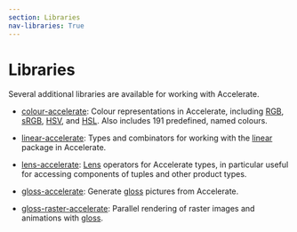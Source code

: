 ```yaml
---
section: Libraries
nav-libraries: True
---
```


Libraries
=========

Several additional libraries are available for working with Accelerate.

  * [colour-accelerate](/libraries/colour-accelerate.html): Colour
    representations in Accelerate, including [RGB](https://en.wikipedia.org/wiki/RGB_color_model), [sRGB](https://en.wikipedia.org/wiki/SRGB), [HSV](https://en.wikipedia.org/wiki/HSL_and_HSV), and [HSL](https://en.wikipedia.org/wiki/HSL_and_HSV).
    Also includes 191 predefined, named colours.

  * [linear-accelerate](/libraries/linear-accelerate.html): Types and combinators for working with the
    [linear](https://hackage.haskell.org/package/linear) package in Accelerate.

  * [lens-accelerate](/libraries/lens-accelerate.html):
    [Lens](https://hackage.haskell.org/package/lens) operators for Accelerate
    types, in particular useful for accessing components of tuples and other
    product types.

  * [gloss-accelerate](/libraries/gloss-accelerate.html): Generate [gloss](https://hackage.haskell.org/package/gloss) pictures from Accelerate.

  * [gloss-raster-accelerate](/libraries/gloss-accelerate.html): Parallel rendering of raster images and
    animations with [gloss](https://hackage.haskell.org/package/gloss).

